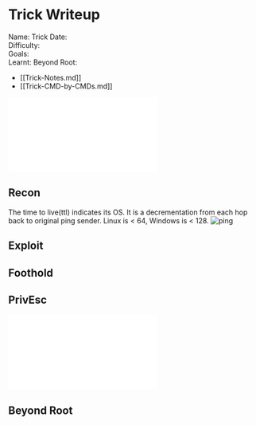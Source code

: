 # Trick Writeup

Name: Trick
Date:  
Difficulty:  
Goals:  
Learnt:
Beyond Root:

- [[Trick-Notes.md]]
- [[Trick-CMD-by-CMDs.md]]


![](Trick-map.excalidraw.md)

## Recon

The time to live(ttl) indicates its OS. It is a decrementation from each hop back to original ping sender. Linux is < 64, Windows is < 128.
![ping](Screenshots/ping.png)
	
## Exploit

## Foothold

## PrivEsc

![](Trick-map.excalidraw.md)

## Beyond Root


